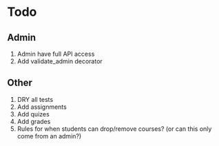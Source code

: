 # Todo

## Admin

1. Admin have full API access
1. Add validate_admin decorator

## Other

1. DRY all tests
1. Add assignments
1. Add quizes
1. Add grades
1. Rules for when students can drop/remove courses? (or can this only come from an admin?)
